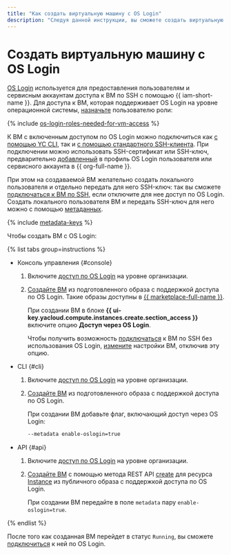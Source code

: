 ```yaml
---
title: "Как создать виртуальную машину с OS Login"
description: "Следуя данной инструкции, вы сможете создать виртуальную машину с возможностью доступа по OS Login."
---
```


# Создать виртуальную машину с OS Login

[OS Login](../../../organization/concepts/os-login.md) используется для предоставления пользователям и сервисным аккаунтам доступа к ВМ по SSH c помощью {{ iam-short-name }}. Для доступа к ВМ, которая поддерживает OS Login на уровне операционной системы, [назначьте](../../../iam/operations/roles/grant.md) пользователю роли:

{% include [os-login-roles-needed-for-vm-access](../../../_includes/organization/os-login-roles-needed-for-vm-access.md) %}

К ВМ с включенным доступом по OS Login можно подключиться как [с помощью YC CLI](os-login.md#connect-with-yc-cli), так и [с помощью стандартного SSH-клиента](os-login.md#connect-with-ssh-client). При подключении можно использовать SSH-сертификат или SSH-ключ, предварительно [добавленный](../../../organization/operations/add-ssh.md) в профиль OS Login пользователя или сервисного аккаунта в {{ org-full-name }}.

При этом на создаваемой ВМ желательно создать локального пользователя и отдельно передать для него SSH-ключ: так вы сможете [подключаться к ВМ по SSH](./ssh.md#vm-connect), если отключите для нее доступ по OS Login. Создать локального пользователя ВМ и передать SSH-ключ для него можно с помощью [метаданных](../../concepts/vm-metadata.md#how-to-send-metadata).

{% include [metadata-keys](../../../_includes/compute/metadata-keys.md) %}

Чтобы создать ВМ с OS Login:

{% list tabs group=instructions %}

- Консоль управления {#console}

  1. Включите [доступ по OS Login](../../../organization/operations/os-login-access.md) на уровне организации.

  1. [Создайте ВМ](../images-with-pre-installed-software/create.md) из подготовленного образа с поддержкой доступа по OS Login. Такие образы доступны в [{{ marketplace-full-name }}](/marketplace).
  
     При создании ВМ в блоке **{{ ui-key.yacloud.compute.instances.create.section_access }}** включите опцию **Доступ через OS Login**.
  
     Чтобы получить возможность [подключаться](./ssh.md#vm-connect) к ВМ по SSH без использования OS Login, [измените](../vm-control/vm-update.md) настройки ВМ, отключив эту опцию.

- CLI {#cli}

  1. Включите [доступ по OS Login](../../../organization/operations/os-login-access.md) на уровне организации.

  1. [Создайте ВМ](../images-with-pre-installed-software/create.md) из подготовленного образа с поддержкой доступа по OS Login.
  
     При создании ВМ добавьте флаг, включающий доступ через OS Login:

     ```bash
     --metadata enable-oslogin=true
     ```

- API {#api}

  1. Включите [доступ по OS Login](../../../organization/operations/os-login-access.md) на уровне организации.

  1. [Создайте ВМ](../vm-create/create-linux-vm.md) с помощью метода REST API [create](../../api-ref/Instance/create.md) для ресурса [Instance](../../api-ref/Instance/) из публичного образа с поддержкой доступа по OS Login.

     При создании ВМ передайте в поле `metadata` пару `enable-oslogin=true`.

{% endlist %}

После того как созданная ВМ перейдет в статус `Running`, вы сможете [подключиться](./os-login.md) к ней по OS Login.
